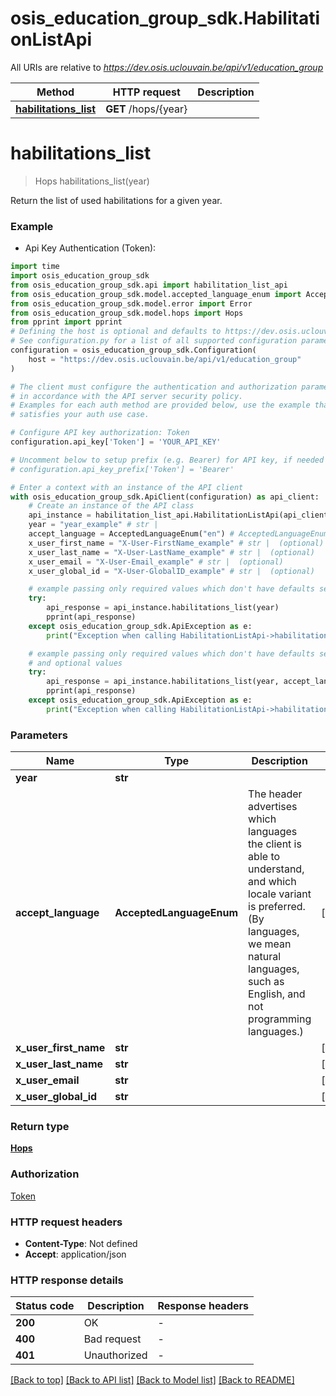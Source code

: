 # osis_education_group_sdk.HabilitationListApi

All URIs are relative to *https://dev.osis.uclouvain.be/api/v1/education_group*

Method | HTTP request | Description
------------- | ------------- | -------------
[**habilitations_list**](HabilitationListApi.md#habilitations_list) | **GET** /hops/{year} | 


# **habilitations_list**
> Hops habilitations_list(year)



Return the list of used habilitations for a given year.

### Example

* Api Key Authentication (Token):
```python
import time
import osis_education_group_sdk
from osis_education_group_sdk.api import habilitation_list_api
from osis_education_group_sdk.model.accepted_language_enum import AcceptedLanguageEnum
from osis_education_group_sdk.model.error import Error
from osis_education_group_sdk.model.hops import Hops
from pprint import pprint
# Defining the host is optional and defaults to https://dev.osis.uclouvain.be/api/v1/education_group
# See configuration.py for a list of all supported configuration parameters.
configuration = osis_education_group_sdk.Configuration(
    host = "https://dev.osis.uclouvain.be/api/v1/education_group"
)

# The client must configure the authentication and authorization parameters
# in accordance with the API server security policy.
# Examples for each auth method are provided below, use the example that
# satisfies your auth use case.

# Configure API key authorization: Token
configuration.api_key['Token'] = 'YOUR_API_KEY'

# Uncomment below to setup prefix (e.g. Bearer) for API key, if needed
# configuration.api_key_prefix['Token'] = 'Bearer'

# Enter a context with an instance of the API client
with osis_education_group_sdk.ApiClient(configuration) as api_client:
    # Create an instance of the API class
    api_instance = habilitation_list_api.HabilitationListApi(api_client)
    year = "year_example" # str | 
    accept_language = AcceptedLanguageEnum("en") # AcceptedLanguageEnum | The header advertises which languages the client is able to understand, and which locale variant is preferred. (By languages, we mean natural languages, such as English, and not programming languages.)  (optional)
    x_user_first_name = "X-User-FirstName_example" # str |  (optional)
    x_user_last_name = "X-User-LastName_example" # str |  (optional)
    x_user_email = "X-User-Email_example" # str |  (optional)
    x_user_global_id = "X-User-GlobalID_example" # str |  (optional)

    # example passing only required values which don't have defaults set
    try:
        api_response = api_instance.habilitations_list(year)
        pprint(api_response)
    except osis_education_group_sdk.ApiException as e:
        print("Exception when calling HabilitationListApi->habilitations_list: %s\n" % e)

    # example passing only required values which don't have defaults set
    # and optional values
    try:
        api_response = api_instance.habilitations_list(year, accept_language=accept_language, x_user_first_name=x_user_first_name, x_user_last_name=x_user_last_name, x_user_email=x_user_email, x_user_global_id=x_user_global_id)
        pprint(api_response)
    except osis_education_group_sdk.ApiException as e:
        print("Exception when calling HabilitationListApi->habilitations_list: %s\n" % e)
```


### Parameters

Name | Type | Description  | Notes
------------- | ------------- | ------------- | -------------
 **year** | **str**|  |
 **accept_language** | **AcceptedLanguageEnum**| The header advertises which languages the client is able to understand, and which locale variant is preferred. (By languages, we mean natural languages, such as English, and not programming languages.)  | [optional]
 **x_user_first_name** | **str**|  | [optional]
 **x_user_last_name** | **str**|  | [optional]
 **x_user_email** | **str**|  | [optional]
 **x_user_global_id** | **str**|  | [optional]

### Return type

[**Hops**](Hops.md)

### Authorization

[Token](../README.md#Token)

### HTTP request headers

 - **Content-Type**: Not defined
 - **Accept**: application/json


### HTTP response details
| Status code | Description | Response headers |
|-------------|-------------|------------------|
**200** | OK |  -  |
**400** | Bad request |  -  |
**401** | Unauthorized |  -  |

[[Back to top]](#) [[Back to API list]](../README.md#documentation-for-api-endpoints) [[Back to Model list]](../README.md#documentation-for-models) [[Back to README]](../README.md)

